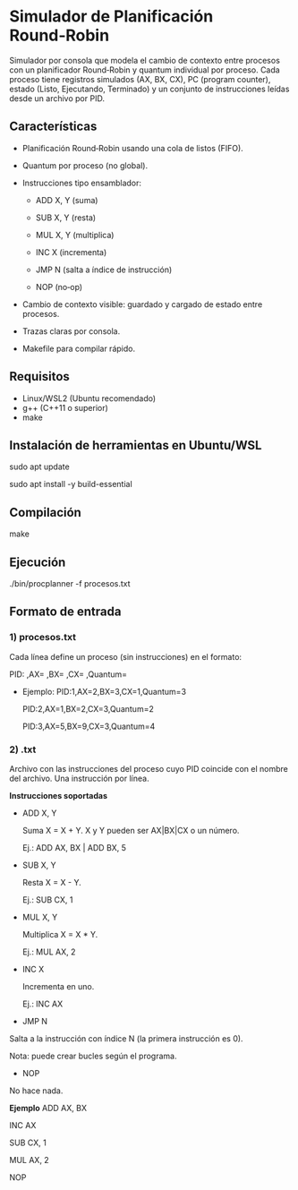# Simulador de Planificación Round‑Robin
Simulador por consola que modela el cambio de contexto entre procesos con un planificador Round‑Robin y quantum individual por proceso.
Cada proceso tiene registros simulados (AX, BX, CX), PC (program counter), estado (Listo, Ejecutando, Terminado) y un conjunto de instrucciones leídas desde un archivo por PID.

## Características
* Planificación Round‑Robin usando una cola de listos (FIFO).

* Quantum por proceso (no global).

* Instrucciones tipo ensamblador:

  * ADD X, Y (suma)

  * SUB X, Y (resta)

  * MUL X, Y (multiplica)

  * INC X (incrementa)

  * JMP N (salta a índice de instrucción)

  * NOP (no‑op)

* Cambio de contexto visible: guardado y cargado de estado entre procesos.

* Trazas claras por consola.

* Makefile para compilar rápido.

## Requisitos
* Linux/WSL2 (Ubuntu recomendado)
* g++ (C++11 o superior)
* make

## Instalación de herramientas en Ubuntu/WSL
sudo apt update

sudo apt install -y build-essential

## Compilación
make
## Ejecución
./bin/procplanner -f procesos.txt

## Formato de entrada

### 1) procesos.txt

Cada línea define un proceso (sin instrucciones) en el formato:

PID:<n> ,AX=<n> ,BX=<n> ,CX=<n> ,Quantum=<n>

  * Ejemplo:
    PID:1,AX=2,BX=3,CX=1,Quantum=3
    
    PID:2,AX=1,BX=2,CX=3,Quantum=2
    
    PID:3,AX=5,BX=9,CX=3,Quantum=4


### 2) <PID>.txt

Archivo con las instrucciones del proceso cuyo PID coincide con el nombre del archivo.
Una instrucción por línea.

**Instrucciones soportadas**

* ADD X, Y

  Suma X = X + Y. X y Y pueden ser AX|BX|CX o un número.

  Ej.: ADD AX, BX | ADD BX, 5

* SUB X, Y

  Resta X = X - Y.

  Ej.: SUB CX, 1

* MUL X, Y

  Multiplica X = X * Y.

  Ej.: MUL AX, 2

* INC X

  Incrementa en uno.

  Ej.: INC AX

* JMP N

Salta a la instrucción con índice N (la primera instrucción es 0).

Nota: puede crear bucles según el programa.

* NOP

No hace nada.

 **Ejemplo**
 ADD AX, BX
    
   INC AX
    
   SUB CX, 1
    
   MUL AX, 2
    
   NOP
